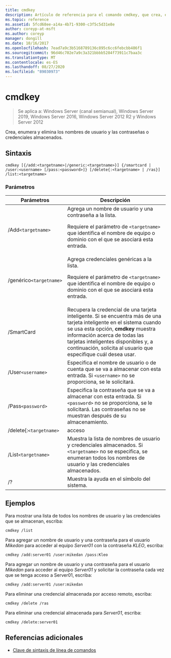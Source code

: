 ```yaml
---
title: cmdkey
description: Artículo de referencia para el comando cmdkey, que crea, enumera y elimina nombres de usuario y contraseñas almacenados, o credenciales.
ms.topic: reference
ms.assetid: 5fcd68ee-a14a-4b71-9300-c3f5c5d31e8e
author: coreyp-at-msft
ms.author: coreyp
manager: dongill
ms.date: 10/16/2017
ms.openlocfilehash: 7ead7a9c3b5168789136c895c6cc6febcbb486f1
ms.sourcegitcommit: 96d46c702e7a9c3a321bbbb5284f73911c7baa3c
ms.translationtype: MT
ms.contentlocale: es-ES
ms.lasthandoff: 08/27/2020
ms.locfileid: "89030973"
---
```

# <a name="cmdkey"></a>cmdkey

> Se aplica a: Windows Server (canal semianual), Windows Server 2019, Windows Server 2016, Windows Server 2012 R2 y Windows Server 2012

Crea, enumera y elimina los nombres de usuario y las contraseñas o credenciales almacenados.

## <a name="syntax"></a>Sintaxis

```
cmdkey [{/add:<targetname>|/generic:<targetname>}] {/smartcard | /user:<username> [/pass:<password>]} [/delete{:<targetname> | /ras}] /list:<targetname>
```

### <a name="parameters"></a>Parámetros

| Parámetros | Descripción |
| ---------- | ----------- |
| /Add`<targetname>` | Agrega un nombre de usuario y una contraseña a la lista.<p>Requiere el parámetro de `<targetname>` que identifica el nombre de equipo o dominio con el que se asociará esta entrada. |
| /genérico`<targetname>` | Agrega credenciales genéricas a la lista.<p>Requiere el parámetro de `<targetname>` que identifica el nombre de equipo o dominio con el que se asociará esta entrada. |
| /SmartCard | Recupera la credencial de una tarjeta inteligente. Si se encuentra más de una tarjeta inteligente en el sistema cuando se usa esta opción, **cmdkey** muestra información acerca de todas las tarjetas inteligentes disponibles y, a continuación, solicita al usuario que especifique cuál desea usar. |
| /User`<username>` | Especifica el nombre de usuario o de cuenta que se va a almacenar con esta entrada. Si `<username>` no se proporciona, se le solicitará. |
|/Pass`<password>` | Especifica la contraseña que se va a almacenar con esta entrada. Si `<password>` no se proporciona, se le solicitará. Las contraseñas no se muestran después de su almacenamiento. |
| /delete{:`<targetname>` | acceso | Elimina un nombre de usuario y una contraseña de la lista. Si `<targetname>` se especifica, se elimina esa entrada. Si `/ras` se especifica, se elimina la entrada de acceso remoto almacenada. |
| /List`<targetname>` | Muestra la lista de nombres de usuario y credenciales almacenados. Si `<targetname>` no se especifica, se enumeran todos los nombres de usuario y las credenciales almacenados. |
| /? | Muestra la ayuda en el símbolo del sistema. |

## <a name="examples"></a>Ejemplos

Para mostrar una lista de todos los nombres de usuario y las credenciales que se almacenan, escriba:

```
cmdkey /list
```

Para agregar un nombre de usuario y una contraseña para el usuario *Mikedan* para acceder al equipo *Server01* con la contraseña *KLEO*, escriba:

```
cmdkey /add:server01 /user:mikedan /pass:Kleo
```

Para agregar un nombre de usuario y una contraseña para el usuario *Mikedan* para acceder al equipo *Server01* y solicitar la contraseña cada vez que se tenga acceso a Server01, escriba:

```
cmdkey /add:server01 /user:mikedan
```

Para eliminar una credencial almacenada por acceso remoto, escriba:

```
cmdkey /delete /ras
```

Para eliminar una credencial almacenada para *Server01*, escriba:

```
cmdkey /delete:server01
```

## <a name="additional-references"></a>Referencias adicionales

- [Clave de sintaxis de línea de comandos](command-line-syntax-key.md)
